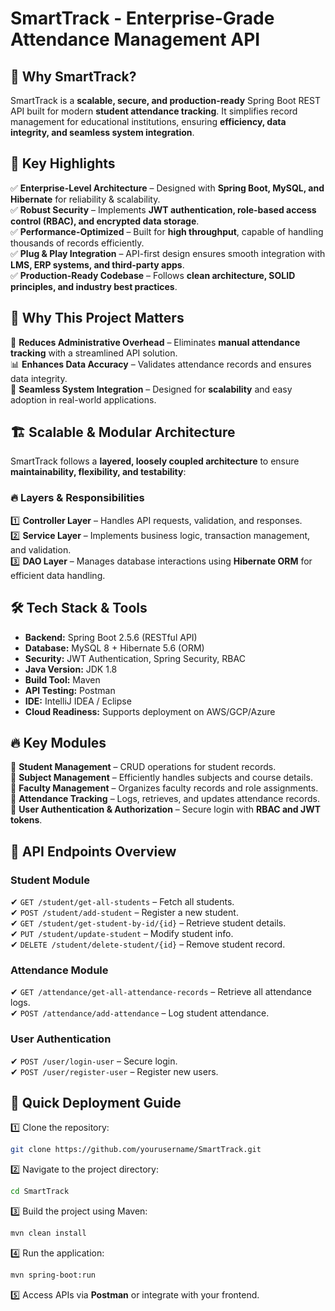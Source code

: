 # SmartTrack - Enterprise-Grade Attendance Management API

## 🚀 Why SmartTrack?
SmartTrack is a **scalable, secure, and production-ready** Spring Boot REST API built for modern **student attendance tracking**. It simplifies record management for educational institutions, ensuring **efficiency, data integrity, and seamless system integration**.

## 🎯 Key Highlights
✅ **Enterprise-Level Architecture** – Designed with **Spring Boot, MySQL, and Hibernate** for reliability & scalability.  
✅ **Robust Security** – Implements **JWT authentication, role-based access control (RBAC), and encrypted data storage**.  
✅ **Performance-Optimized** – Built for **high throughput**, capable of handling thousands of records efficiently.  
✅ **Plug & Play Integration** – API-first design ensures smooth integration with **LMS, ERP systems, and third-party apps**.  
✅ **Production-Ready Codebase** – Follows **clean architecture, SOLID principles, and industry best practices**.  

## 🎯 Why This Project Matters
🚀 **Reduces Administrative Overhead** – Eliminates **manual attendance tracking** with a streamlined API solution.  
📊 **Enhances Data Accuracy** – Validates attendance records and ensures data integrity.  
🔗 **Seamless System Integration** – Designed for **scalability** and easy adoption in real-world applications.  

## 🏗️ Scalable & Modular Architecture
SmartTrack follows a **layered, loosely coupled architecture** to ensure **maintainability, flexibility, and testability**:

### 🔥 Layers & Responsibilities
1️⃣ **Controller Layer** – Handles API requests, validation, and responses.  
2️⃣ **Service Layer** – Implements business logic, transaction management, and validation.  
3️⃣ **DAO Layer** – Manages database interactions using **Hibernate ORM** for efficient data handling.  

## 🛠️ Tech Stack & Tools
- **Backend:** Spring Boot 2.5.6 (RESTful API)
- **Database:** MySQL 8 + Hibernate 5.6 (ORM)
- **Security:** JWT Authentication, Spring Security, RBAC
- **Java Version:** JDK 1.8
- **Build Tool:** Maven
- **API Testing:** Postman
- **IDE:** IntelliJ IDEA / Eclipse
- **Cloud Readiness:** Supports deployment on AWS/GCP/Azure

## 🔥 Key Modules
🔹 **Student Management** – CRUD operations for student records.  
🔹 **Subject Management** – Efficiently handles subjects and course details.  
🔹 **Faculty Management** – Organizes faculty records and role assignments.  
🔹 **Attendance Tracking** – Logs, retrieves, and updates attendance records.  
🔹 **User Authentication & Authorization** – Secure login with **RBAC and JWT tokens**.  

## 📂 API Endpoints Overview
### Student Module
✔ `GET /student/get-all-students` – Fetch all students.  
✔ `POST /student/add-student` – Register a new student.  
✔ `GET /student/get-student-by-id/{id}` – Retrieve student details.  
✔ `PUT /student/update-student` – Modify student info.  
✔ `DELETE /student/delete-student/{id}` – Remove student record.  

### Attendance Module
✔ `GET /attendance/get-all-attendance-records` – Retrieve all attendance logs.  
✔ `POST /attendance/add-attendance` – Log student attendance.  

### User Authentication
✔ `POST /user/login-user` – Secure login.  
✔ `POST /user/register-user` – Register new users.  

## 🚀 Quick Deployment Guide
1️⃣ Clone the repository:  
   ```sh
   git clone https://github.com/yourusername/SmartTrack.git
   ```
2️⃣ Navigate to the project directory:  
   ```sh
   cd SmartTrack
   ```
3️⃣ Build the project using Maven:  
   ```sh
   mvn clean install
   ```
4️⃣ Run the application:  
   ```sh
   mvn spring-boot:run
   ```
5️⃣ Access APIs via **Postman** or integrate with your frontend.  


